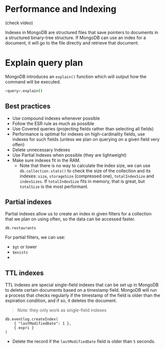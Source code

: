 # Performance and Indexing

(check video)

Indexes in MongoDB are structured files that save pointers to documents in a structured
binary-tree structure. If MongoDB can use an index for a document, it will go to the
file directly and retrieve that document.

# Explain query plan

MongoDB introduces an `explain()` function which will output how the command will be
executed.

```sh
<query>.explain()
```

## Best practices

- Use compound indexes whenever possible
- Follow the ESR rule as much as possible
- Use Covered queries (projecting fields rather than selecting all fields)
- Performance is optimal for indexes on high-cardinality fields, use indexes for such
  fields (unless we plan on querying on a given field very often)
- Delete unnecessary Indexes
- Use Partial Indexes when possible (they are lightweight)
- Make sure indexes fit in the RAM.
  - Note that there is no way to calculate the index size, we can use `db.collection.stats()` to check the size of the collection and its indexes: `size`, `storageSize` (compressed one), `totalIndexSize` and `indexSizes`. If `totalIndexSize` fits in memory, that is great, but `totalSize` is the most performant.

## Partial indexes

Partial indexes allow us to create an index in given filters for a collection that we
plan on using often, so the data can be accessed faster.

```
db.restaurants
```

For partial filters, we can use:
- `$gt` or lower
- `$exists`
- 

## TTL indexes

TTL Indexes are special single-field indexes that can be set up in MongoDB to delete
certain documents based on a timestamp field. MongoDB will run a process that checks
regularly if the timestamp of the field is older than the expiration
condition, and if so, it deletes the document.

> Note: they only work as single-field indexes

```
db.eventlog.createIndex(
    { "lastModifiedDate": 1 },
    { expri }
)
```
- Delete the record if the `lastModifiedDate` field is older than `5` seconds.

